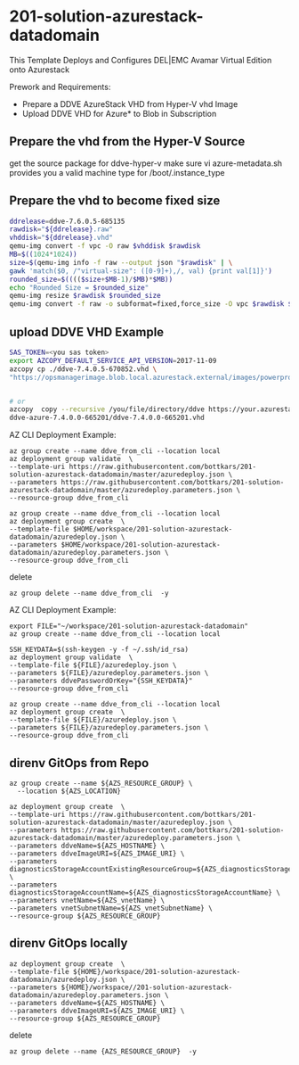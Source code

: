 ﻿# 201-solution-azurestack-datadomain

This Template Deploys and Configures DEL|EMC Avamar Virtual Edition onto Azurestack

Prework and Requirements:
  - Prepare a DDVE AzureStack VHD from Hyper-V  vhd Image
  - Upload DDVE VHD for Azure* to Blob in Subscription


## Prepare the vhd from the Hyper-V Source
get the source package for ddve-hyper-v
make sure vi  azure-metadata.sh provides you a valid machine type for /boot/.instance_type

## Prepare the vhd to become fixed size
```bash
ddrelease=ddve-7.6.0.5-685135
rawdisk="${ddrelease}.raw"
vhddisk="${ddrelease}.vhd"
qemu-img convert -f vpc -O raw $vhddisk $rawdisk
MB=$((1024*1024))
size=$(qemu-img info -f raw --output json "$rawdisk" | \
gawk 'match($0, /"virtual-size": ([0-9]+),/, val) {print val[1]}')
rounded_size=$(((($size+$MB-1)/$MB)*$MB))
echo "Rounded Size = $rounded_size"
qemu-img resize $rawdisk $rounded_size
qemu-img convert -f raw -o subformat=fixed,force_size -O vpc $rawdisk $vhddisk
```
## upload DDVE VHD Example
```bash
SAS_TOKEN=<you sas token>
export AZCOPY_DEFAULT_SERVICE_API_VERSION=2017-11-09
azcopy cp ./ddve-7.4.0.5-670852.vhd \
"https://opsmanagerimage.blob.local.azurestack.external/images/powerprotectdd/ddve-azure-7.4.0.5-670852/ddve-7.4.0.5-670852.vhd$SAS_TOKEN"


# or
azcopy  copy --recursive /you/file/directory/ddve https://your.azurestack.image.blob/container<sastoken>
ddve-azure-7.4.0.0-665201/ddve-7.4.0.0-665201.vhd
```
AZ CLI Deployment Example:

```azurecli-interactive
az group create --name ddve_from_cli --location local
az deployment group validate  \
--template-uri https://raw.githubusercontent.com/bottkars/201-solution-azurestack-datadomain/master/azuredeploy.json \
--parameters https://raw.githubusercontent.com/bottkars/201-solution-azurestack-datadomain/master/azuredeploy.parameters.json \
--resource-group ddve_from_cli
```

```azurecli-interactive
az group create --name ddve_from_cli --location local
az deployment group create  \
--template-file $HOME/workspace/201-solution-azurestack-datadomain/azuredeploy.json \
--parameters $HOME/workspace/201-solution-azurestack-datadomain/azuredeploy.parameters.json \
--resource-group ddve_from_cli
```
delete

```azurecli-interactive
az group delete --name ddve_from_cli  -y
```





AZ CLI Deployment Example:

```azurecli-interactive
export FILE="~/workspace/201-solution-azurestack-datadomain"
az group create --name ddve_from_cli --location local
```

```azurecli-interactive
SSH_KEYDATA=$(ssh-keygen -y -f ~/.ssh/id_rsa)
az deployment group validate  \
--template-file ${FILE}/azuredeploy.json \
--parameters ${FILE}/azuredeploy.parameters.json \
--parameters ddvePasswordOrKey="{SSH_KEYDATA}"
--resource-group ddve_from_cli
```

```azurecli-interactive
az group create --name ddve_from_cli --location local
az deployment group create  \
--template-file ${FILE}/azuredeploy.json \
--parameters ${FILE}/azuredeploy.parameters.json \
--resource-group ddve_from_cli
```



## direnv GitOps from Repo
```
az group create --name ${AZS_RESOURCE_GROUP} \
  --location ${AZS_LOCATION}

az deployment group create  \
--template-uri https://raw.githubusercontent.com/bottkars/201-solution-azurestack-datadomain/master/azuredeploy.json \
--parameters https://raw.githubusercontent.com/bottkars/201-solution-azurestack-datadomain/master/azuredeploy.parameters.json \
--parameters ddveName=${AZS_HOSTNAME} \
--parameters ddveImageURI=${AZS_IMAGE_URI} \
--parameters diagnosticsStorageAccountExistingResourceGroup=${AZS_diagnosticsStorageAccountExistingResourceGroup} \
--parameters diagnosticsStorageAccountName=${AZS_diagnosticsStorageAccountName} \
--parameters vnetName=${AZS_vnetName} \
--parameters vnetSubnetName=${AZS_vnetSubnetName} \
--resource-group ${AZS_RESOURCE_GROUP}
```

## direnv GitOps locally
```
az deployment group create  \
--template-file ${HOME}/workspace/201-solution-azurestack-datadomain/azuredeploy.json \
--parameters ${HOME}/workspace//201-solution-azurestack-datadomain/azuredeploy.parameters.json \
--parameters ddveName=${AZS_HOSTNAME} \
--parameters ddveImageURI=${AZS_IMAGE_URI} \
--resource-group ${AZS_RESOURCE_GROUP}
```



delete

```azurecli-interactive
az group delete --name {AZS_RESOURCE_GROUP}  -y
```
